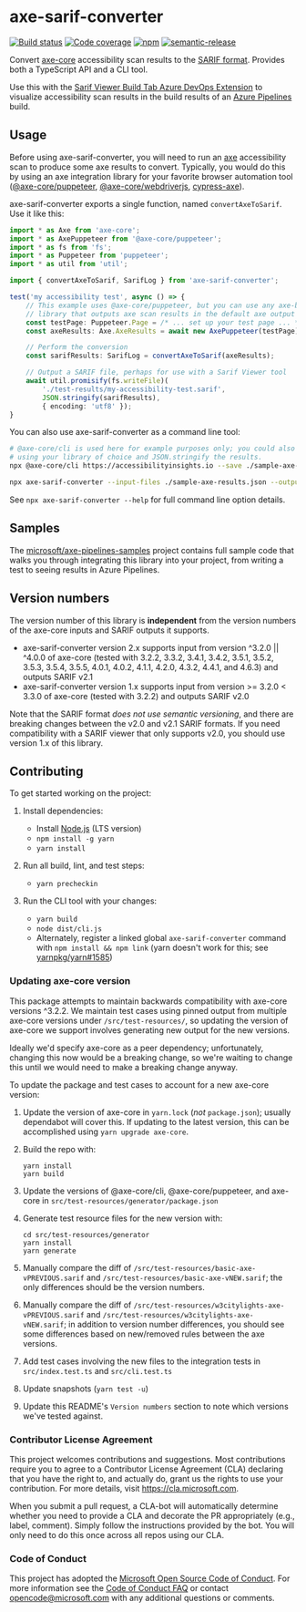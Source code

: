 <!--
Copyright (c) Microsoft Corporation. All rights reserved.
Licensed under the MIT License.
-->

# axe-sarif-converter

[![Build status](https://dev.azure.com/accessibility-insights/axe-sarif-converter/_apis/build/status/Microsoft.axe-sarif-converter%20-%20CI?branchName=main)](https://dev.azure.com/accessibility-insights/axe-sarif-converter/_build/latest?definitionId=20&branchName=main)
[![Code coverage](https://img.shields.io/azure-devops/coverage/accessibility-insights/axe-sarif-converter/20.svg)](https://dev.azure.com/accessibility-insights/axe-sarif-converter/_build/latest?definitionId=20&branchName=main)
[![npm](https://img.shields.io/npm/v/axe-sarif-converter.svg)](https://www.npmjs.com/package/axe-sarif-converter)
[![semantic-release](https://img.shields.io/badge/%20%20%F0%9F%93%A6%F0%9F%9A%80-semantic--release-e10079.svg)](https://github.com/semantic-release/semantic-release)

Convert [axe-core](https://github.com/dequelabs/axe-core) accessibility scan results to the [SARIF format](http://sarifweb.azurewebsites.net/). Provides both a TypeScript API and a CLI tool.

Use this with the [Sarif Viewer Build Tab Azure DevOps Extension](https://marketplace.visualstudio.com/items?itemName=sariftools.sarif-viewer-build-tab) to visualize accessibility scan results in the build results of an [Azure Pipelines](https://azure.microsoft.com/en-us/services/devops/pipelines/) build.

## Usage

Before using axe-sarif-converter, you will need to run an [axe](https://github.com/dequelabs/axe-core) accessibility scan to produce some axe results to convert. Typically, you would do this by using an axe integration library for your favorite browser automation tool ([@axe-core/puppeteer](https://github.com/dequelabs/axe-core-npm/tree/develop/packages/puppeteer), [@axe-core/webdriverjs](https://github.com/dequelabs/axe-core-npm/tree/develop/packages/webdriverjs), [cypress-axe](https://github.com/avanslaars/cypress-axe)).

axe-sarif-converter exports a single function, named `convertAxeToSarif`. Use it like this:

```ts
import * as Axe from 'axe-core';
import * as AxePuppeteer from '@axe-core/puppeteer';
import * as fs from 'fs';
import * as Puppeteer from 'puppeteer';
import * as util from 'util';

import { convertAxeToSarif, SarifLog } from 'axe-sarif-converter';

test('my accessibility test', async () => {
    // This example uses @axe-core/puppeteer, but you can use any axe-based
    // library that outputs axe scan results in the default axe output format
    const testPage: Puppeteer.Page = /* ... set up your test page ... */;
    const axeResults: Axe.AxeResults = await new AxePuppeteer(testPage).analyze();

    // Perform the conversion
    const sarifResults: SarifLog = convertAxeToSarif(axeResults);

    // Output a SARIF file, perhaps for use with a Sarif Viewer tool
    await util.promisify(fs.writeFile)(
        './test-results/my-accessibility-test.sarif',
        JSON.stringify(sarifResults),
        { encoding: 'utf8' });
}
```

You can also use axe-sarif-converter as a command line tool:

```bash
# @axe-core/cli is used here for example purposes only; you could also run axe-core
# using your library of choice and JSON.stringify the results.
npx @axe-core/cli https://accessibilityinsights.io --save ./sample-axe-results.json

npx axe-sarif-converter --input-files ./sample-axe-results.json --output-file ./sample-axe-results.sarif
```

See `npx axe-sarif-converter --help` for full command line option details.

## Samples

The [microsoft/axe-pipelines-samples](https://github.com/microsoft/axe-pipelines-samples) project contains full sample code that walks you through integrating this library into your project, from writing a test to seeing results in Azure Pipelines.

## Version numbers

The version number of this library is **independent** from the version numbers of the axe-core inputs and SARIF outputs it supports.

-   axe-sarif-converter version 2.x supports input from version ^3.2.0 || ^4.0.0 of axe-core (tested with 3.2.2, 3.3.2, 3.4.1, 3.4.2, 3.5.1, 3.5.2, 3.5.3, 3.5.4, 3.5.5, 4.0.1, 4.0.2, 4.1.1, 4.2.0, 4.3.2, 4.4.1, and 4.6.3) and outputs SARIF v2.1
-   axe-sarif-converter version 1.x supports input from version >= 3.2.0 < 3.3.0 of axe-core (tested with 3.2.2) and outputs SARIF v2.0

Note that the SARIF format _does not use semantic versioning_, and there are breaking changes between the v2.0 and v2.1 SARIF formats. If you need compatibility with a SARIF viewer that only supports v2.0, you should use version 1.x of this library.

## Contributing

To get started working on the project:

1. Install dependencies:

    - Install [Node.js](https://nodejs.org/en/download/) (LTS version)
    - `npm install -g yarn`
    - `yarn install`

1. Run all build, lint, and test steps:

    - `yarn precheckin`

1. Run the CLI tool with your changes:

    - `yarn build`
    - `node dist/cli.js`
    - Alternately, register a linked global `axe-sarif-converter` command with `npm install && npm link` (yarn doesn't work for this; see [yarnpkg/yarn#1585](https://github.com/yarnpkg/yarn/issues/1585))

### Updating axe-core version

This package attempts to maintain backwards compatibility with axe-core versions ^3.2.2. We maintain
test cases using pinned output from multiple axe-core versions under `/src/test-resources/`, so updating
the version of axe-core we support involves generating new output for the new versions.

Ideally we'd specify axe-core as a peer dependency; unfortunately, changing this now would be a breaking
change, so we're waiting to change this until we would need to make a breaking change anyway.

To update the package and test cases to account for a new axe-core version:

1. Update the version of axe-core in `yarn.lock` (_not_ `package.json`); usually dependabot will cover this. If updating to the latest version, this can be accomplished using `yarn upgrade axe-core`.
1. Build the repo with:
    ```
    yarn install
    yarn build
    ```
1. Update the versions of @axe-core/cli, @axe-core/puppeteer, and axe-core in `src/test-resources/generator/package.json`
1. Generate test resource files for the new version with:

    ```
    cd src/test-resources/generator
    yarn install
    yarn generate
    ```

1. Manually compare the diff of `/src/test-resources/basic-axe-vPREVIOUS.sarif` and `/src/test-resources/basic-axe-vNEW.sarif`; the only differences should be the version numbers.
1. Manually compare the diff of `/src/test-resources/w3citylights-axe-vPREVIOUS.sarif` and `/src/test-resources/w3citylights-axe-vNEW.sarif`; in addition to version number differences, you should see some differences based on new/removed rules between the axe versions.
1. Add test cases involving the new files to the integration tests in `src/index.test.ts` and `src/cli.test.ts`
1. Update snapshots (`yarn test -u`)
1. Update this README's `Version numbers` section to note which versions we've tested against.

### Contributor License Agreement

This project welcomes contributions and suggestions. Most contributions require you to agree to a
Contributor License Agreement (CLA) declaring that you have the right to, and actually do, grant us
the rights to use your contribution. For more details, visit https://cla.microsoft.com.

When you submit a pull request, a CLA-bot will automatically determine whether you need to provide
a CLA and decorate the PR appropriately (e.g., label, comment). Simply follow the instructions
provided by the bot. You will only need to do this once across all repos using our CLA.

### Code of Conduct

This project has adopted the [Microsoft Open Source Code of Conduct](https://opensource.microsoft.com/codeofconduct/).
For more information see the [Code of Conduct FAQ](https://opensource.microsoft.com/codeofconduct/faq/) or
contact [opencode@microsoft.com](mailto:opencode@microsoft.com) with any additional questions or comments.
